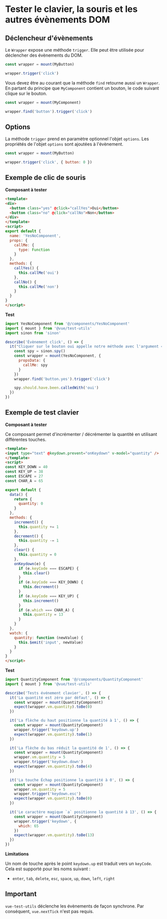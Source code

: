 # Tester le clavier, la souris et les autres évènements DOM

## Déclencheur d'évènements


Le `Wrapper` expose une méthode `trigger`. Elle peut être utilisée pour déclencher des évènements du DOM.

```js
const wrapper = mount(MyButton)

wrapper.trigger('click')
```

Vous devez être au courant que la méthode `find` retourne aussi un `Wrapper`. En partant du principe que `MyComponent` contient un bouton, le code suivant clique sur le bouton.

```js
const wrapper = mount(MyComponent)

wrapper.find('button').trigger('click')
```

## Options

La méthode `trigger` prend en paramètre optionnel l'objet `options`. Les propriétés de l'objet `options` sont ajoutées à l'évènement.

```js
const wrapper = mount(MyButton)

wrapper.trigger('click', { button: 0 })
```


## Exemple de clic de souris

**Composant à tester**

```html
<template>
<div>
  <button class="yes" @click="callYes">Oui</button>
  <button class="no" @click="callNo">Non</button>
</div>
</template>
<script>
export default {
  name: 'YesNoComponent',
  props: {
    callMe: {
      type: Function
    }
  },
  methods: {
    callYes() {
      this.callMe('oui')
    },
    callNo() {
      this.callMe('non')
    }
  }
}
</script>

```

**Test**

```js
import YesNoComponent from '@/components/YesNoComponent'
import { mount } from '@vue/test-utils'
import sinon from 'sinon'

describe('Évènement click', () => {
  it("Cliquer sur le bouton oui appelle notre méthode avec l'argument « oui »", () => {
    const spy = sinon.spy()
    const wrapper = mount(YesNoComponent, {
      propsData: {
        callMe: spy
      }
    })
    wrapper.find('button.yes').trigger('click')

    spy.should.have.been.calledWith('oui')
  })
})
```

## Exemple de test clavier

**Composant à tester**

Ce composant permet d'incrémenter / décrémenter la quantité en utilisant différentes touches.

```html
<template>
<input type="text" @keydown.prevent="onKeydown" v-model="quantity" />
</template>
<script>
const KEY_DOWN = 40
const KEY_UP = 38
const ESCAPE = 27
const CHAR_A = 65

export default {
  data() {
    return {
      quantity: 0
    }
  },
  methods: {
    increment() {
      this.quantity += 1
    },
    decrement() {
      this.quantity -= 1
    },
    clear() {
      this.quantity = 0
    },
    onKeydown(e) {
      if (e.keyCode === ESCAPE) {
        this.clear()
      }
      if (e.keyCode === KEY_DOWN) {
        this.decrement()
      }
      if (e.keyCode === KEY_UP) {
        this.increment()
      }
      if (e.which === CHAR_A) {
        this.quantity = 13
      }
    }
  },
  watch: {
    quantity: function (newValue) {
      this.$emit('input', newValue)
    }
  }
}
</script>

```

**Test**

```js
import QuantityComponent from '@/components/QuantityComponent'
import { mount } from '@vue/test-utils'

describe('Tests événement clavier', () => {
  it('La quantité est zéro par défaut', () => {
    const wrapper = mount(QuantityComponent)
    expect(wrapper.vm.quantity).toBe(0)
  })

  it('La flèche du haut positionne la quantité à 1', () => {
    const wrapper = mount(QuantityComponent)
    wrapper.trigger('keydown.up')
    expect(wrapper.vm.quantity).toBe(1)
  })

  it('La flèche du bas réduit la quantité de 1', () => {
    const wrapper = mount(QuantityComponent)
    wrapper.vm.quantity = 5
    wrapper.trigger('keydown.down')
    expect(wrapper.vm.quantity).toBe(4)
  })

  it('La touche Échap positionne la quantité à 0', () => {
    const wrapper = mount(QuantityComponent)
    wrapper.vm.quantity = 5
    wrapper.trigger('keydown.esc')
    expect(wrapper.vm.quantity).toBe(0)
  })

  it('Le caractère magique `a` positionne la quantité à 13', () => {
    const wrapper = mount(QuantityComponent)
    wrapper.trigger('keydown', {
      which: 65
    })
    expect(wrapper.vm.quantity).toBe(13)
  })
})

```

**Limitations**

Un nom de touche après le point `keydown.up` est traduit vers un `keyCode`. Cela est supporté pour les noms suivant :

* `enter`, `tab`, `delete`, `esc`, `space`, `up`, `down`, `left`, `right`

## Important

`vue-test-utils` déclenche les évènements de façon synchrone. Par conséquent, `vue.nextTick` n'est pas requis.
